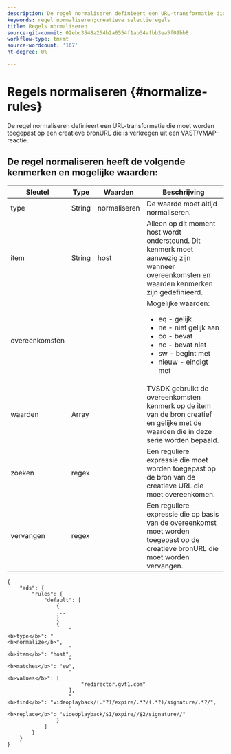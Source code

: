 ```yaml
---
description: De regel normaliseren definieert een URL-transformatie die moet worden toegepast op een creatieve bronURL die is verkregen uit een VAST/VMAP-reactie.
keywords: regel normaliseren;creatieve selectieregels
title: Regels normaliseren
source-git-commit: 02ebc3548a254b2a6554f1ab34afbb3ea5f09bb8
workflow-type: tm+mt
source-wordcount: '167'
ht-degree: 0%

---
```


# Regels normaliseren {#normalize-rules}

De regel normaliseren definieert een URL-transformatie die moet worden toegepast op een creatieve bronURL die is verkregen uit een VAST/VMAP-reactie.

## De regel normaliseren heeft de volgende kenmerken en mogelijke waarden:

<table id="table_ljp_tgx_hz">  
 <thead> 
  <tr> 
   <th class="entry"> Sleutel</th> 
   <th class="entry"> Type</th> 
   <th class="entry"> Waarden</th> 
   <th class="entry"> Beschrijving</th> 
  </tr> 
 </thead>
 <tbody> 
  <tr> 
   <td><span class="codeph"> type</span></td> 
   <td><span class="codeph"> String</span></td> 
   <td><span class="codeph"> normaliseren</span></td> 
   <td>De waarde moet altijd <span class="codeph"> normaliseren</span>.</td> 
  </tr> 
  <tr> 
   <td><span class="codeph"> item</span></td> 
   <td><span class="codeph"> String</span></td> 
   <td><span class="codeph"> host</span></td> 
   <td>Alleen op dit moment <span class="codeph"> host</span> wordt ondersteund. Dit kenmerk moet aanwezig zijn wanneer <span class="codeph"> overeenkomsten</span> en <span class="codeph"> waarden</span> kenmerken zijn gedefinieerd.</td> 
  </tr> 
  <tr> 
   <td><span class="codeph"> overeenkomsten</span></td> 
   <td></td> 
   <td></td> 
   <td>Mogelijke waarden:
    <ul id="ul_tnf_2hx_hz"> 
     <li><span class="codeph"> eq</span> - gelijk</li> 
     <li><span class="codeph"> ne</span> - niet gelijk aan</li> 
     <li><span class="codeph"> co</span> - bevat</li> 
     <li><span class="codeph"> nc</span> - bevat niet</li> 
     <li><span class="codeph"> sw</span> - begint met</li> 
     <li><span class="codeph"> nieuw</span> - eindigt met</li> 
    </ul></td> 
  </tr> 
  <tr> 
   <td><span class="codeph"> waarden</span></td> 
   <td><span class="codeph"> Array</span></td> 
   <td></td> 
   <td>TVSDK gebruikt de <span class="codeph"> overeenkomsten</span> kenmerk op de <span class="codeph"> item</span> van de bron creatief en gelijke met de waarden die in deze serie worden bepaald.</td> 
  </tr> 
  <tr> 
   <td><span class="codeph"> zoeken</span></td> 
   <td><span class="codeph"> regex</span></td> 
   <td></td> 
   <td> Een reguliere expressie die moet worden toegepast op de bron van de creatieve URL die moet overeenkomen.</td> 
  </tr> 
  <tr> 
   <td><span class="codeph"> vervangen</span></td> 
   <td><span class="codeph"> regex</span></td> 
   <td></td> 
   <td> Een reguliere expressie die op basis van de overeenkomst moet worden toegepast op de creatieve bronURL die moet worden vervangen.</td> 
  </tr> 
 </tbody> 
</table>

```
{
    "ads": {
        "rules": {
            "default": [
                {
                ...
                }
                {
                    "
<b>type</b>": "
<b>normalize</b>",
                    "
<b>item</b>": "host",
                    "
<b>matches</b>": "ew",
                    "
<b>values</b>": [
                        "redirector.gvt1.com"
                    ],
                    "
<b>find</b>": "videoplayback/(.*?)/expire/.*?/(.*?)/signature/.*?/",
                    "
<b>replace</b>": "videoplayback/$1/expire//$2/signature//"
                }                
            ]
        }
    }
}
```
